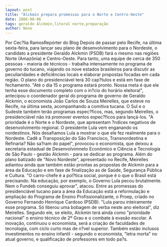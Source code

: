```yaml
---
layout: post
title: "Alckmin prepara promessas para o Norte e Centro-Oeste"
date: 2006-08-06
tags: geraldo Alckmin,litoral norte,preparação
author: None
---
```

Por Cec?lia RamosRepórter do Blog
Depois de passar pelo Recife, na última sexta-feira, para lançar seu plano de desenvolvimento para o Nordeste, o candidato a presidente Geraldo Alckmin (PSDB) fará o mesmo nas regiões Norte (Amazônia) e Centro-Oeste. 
Para tanto, uma equipe de cerca de 350 pessoas - maioria de técnicos - trabalha intensamente no programa de governo do tucano, viajando os nove estados brasileiros para discutir as peculiaridades e deficiências locais e elaborar propostas focadas em cada região. 
O plano do presidenciável terá 30 cap?tulos e está em fase de fechamento. \"Até o dia 15 o programa estará pronto. Nossa meta é que ele tenha esse documento completo com o in?cio do horário eleitoral\", antecipou o coordenador geral do programa de governo de Geraldo Alckmin, o economista João Carlos de Souza Meirelles, que esteve no Recife, na última sexta, acompanhando a comitiva tucana.
O Sul e o Sudeste também terão programas espec?ficos, mas, segundo Meirelles, o presidenciável não irá promover eventos espec?ficos para lançá-los. \"A prioridade é o Norte e o Nordeste, que apresentam ?ndices negativos de desenvolvimento regional. O presidente Lula vem enganando os nordestinos. Nós desafiamos Lula a mostrar o que ele fez realmente para o Nordeste. Cadê a Transposição do São Francisco, Transnordestina e Refinaria? Não sa?ram do papel\", provocou o economista, que deixou a secretaria estadual de Desenvolvimneto Econômico e Ciência e Tecnologia de São Paulo - gestão Alckmin - para se dedicar ao programa. 
Além do plano batizado de \"Novo Nordeste\", apresentado no Recife, Meirelles adiantou ainda que também estão prontas as propostas de Alckmin para a área da Educação e em fase de finalização as de Saúde, Segurança Pública e Cultura. 
\"O carro-chefe é a pol?tica social, porque é o que o Brasil está precisando. Na educação, por exemplo, o Governo Lula pecou brutalmente. Nem o Fundeb conseguiu aprovar\", atacou. Entre as promessas do presidenciável tucano para a área da Educação está a reformulação e ampliação do Programa de Ensino Profissionalizante, o Proep, criado no Governo Fernando Henrique Cardoso (PSDB). 
\"Lula parou inteiramente esse programa. Só liberou uma bobagem de verba neste ano eleitoral\", diz Meirelles. Segundo ele, se eleito, Alckmin terá ainda como \"prioridade nacional\" o ensino técnico de 2º Grau e o combate à evasão escolar. A inovação, continuou o economista, será a criação de faculdades de tecnologia, com ciclo curto mas de n?vel superior. Também estão inclusos investimentos no ensino infantil - segundo o economista, \"letra morta\" no atual governo, e qualificação de professores em todo pa?s. 